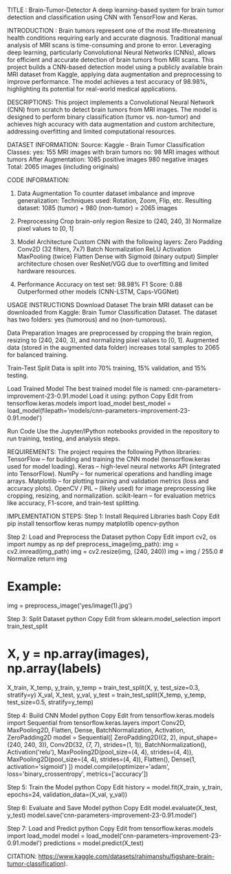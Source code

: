TITLE : 
Brain-Tumor-Detector
A deep learning-based system for brain tumor detection and classification using CNN with TensorFlow and Keras.

INTRODUCTION : 
Brain tumors represent one of the most life-threatening health conditions requiring early and accurate diagnosis. 
Traditional manual analysis of MRI scans is time-consuming and prone to error. 
Leveraging deep learning, particularly Convolutional Neural Networks (CNNs), allows for efficient and accurate detection of brain tumors from MRI scans. 
This project builds a CNN-based detection model using a publicly available brain MRI dataset from Kaggle, applying data augmentation and preprocessing to improve performance. 
The model achieves a test accuracy of 98.98%, highlighting its potential for real-world medical applications.

DESCRIPTIONS: 
This project implements a Convolutional Neural Network (CNN) from scratch to detect brain tumors from MRI images. 
The model is designed to perform binary classification (tumor vs. non-tumor) and achieves high accuracy with data augmentation and custom architecture, addressing overfitting and limited computational resources.

DATASET INFORMATION:
Source: Kaggle - Brain Tumor Classification
Classes:
yes: 155 MRI images with brain tumors
no: 98 MRI images without tumors
After Augmentation:
1085 positive images
980 negative images
Total: 2065 images (including originals)


CODE INFORMATION:
1. Data Augmentation
To counter dataset imbalance and improve generalization:
Techniques used: Rotation, Zoom, Flip, etc.
Resulting dataset: 1085 (tumor) + 980 (non-tumor) = 2065 images

2. Preprocessing
Crop brain-only region
Resize to (240, 240, 3)
Normalize pixel values to [0, 1]

3. Model Architecture
Custom CNN with the following layers:
Zero Padding
Conv2D (32 filters, 7x7)
Batch Normalization
ReLU Activation
MaxPooling (twice)
Flatten
Dense with Sigmoid (binary output)
Simpler architecture chosen over ResNet/VGG due to overfitting and limited hardware resources.

4. Performance
Accuracy on test set: 98.98%
F1 Score: 0.88
Outperformed other models (CNN-LSTM, Caps-VGGNet)


USAGE INSTRUCTIONS
Download Dataset
The brain MRI dataset can be downloaded from Kaggle: Brain Tumor Classification Dataset.
The dataset has two folders: yes (tumorous) and no (non-tumorous).

Data Preparation
Images are preprocessed by cropping the brain region, resizing to (240, 240, 3), and normalizing pixel values to [0, 1].
Augmented data (stored in the augmented data folder) increases total samples to 2065 for balanced training.

Train-Test Split
Data is split into 70% training, 15% validation, and 15% testing.

Load Trained Model
The best trained model file is named: cnn-parameters-improvement-23-0.91.model
Load it using:
python
Copy
Edit
from tensorflow.keras.models import load_model
best_model = load_model(filepath='models/cnn-parameters-improvement-23-0.91.model')

Run Code
Use the Jupyter/IPython notebooks provided in the repository to run training, testing, and analysis steps.


REQUIREMENTS:
The project requires the following Python libraries:
TensorFlow – for building and training the CNN model (tensorflow.keras used for model loading).
Keras – high-level neural networks API (integrated into TensorFlow).
NumPy – for numerical operations and handling image arrays.
Matplotlib – for plotting training and validation metrics (loss and accuracy plots).
OpenCV / PIL – (likely used) for image preprocessing like cropping, resizing, and normalization.
scikit-learn – for evaluation metrics like accuracy, F1-score, and train-test splitting.


IMPLEMENTATION STEPS:
Step 1: Install Required Libraries
bash
Copy
Edit
pip install tensorflow keras numpy matplotlib opencv-python

Step 2: Load and Preprocess the Dataset
python
Copy
Edit
import cv2, os
import numpy as np
def preprocess_image(img_path):
    img = cv2.imread(img_path)
    img = cv2.resize(img, (240, 240))
    img = img / 255.0  # Normalize
    return img
# Example:
img = preprocess_image('yes/image(1).jpg')

Step 3: Split Dataset
python
Copy
Edit
from sklearn.model_selection import train_test_split

# X, y = np.array(images), np.array(labels)
X_train, X_temp, y_train, y_temp = train_test_split(X, y, test_size=0.3, stratify=y)
X_val, X_test, y_val, y_test = train_test_split(X_temp, y_temp, test_size=0.5, stratify=y_temp)

Step 4: Build CNN Model
python
Copy
Edit
from tensorflow.keras.models import Sequential
from tensorflow.keras.layers import Conv2D, MaxPooling2D, Flatten, Dense, BatchNormalization, Activation, ZeroPadding2D
model = Sequential([
    ZeroPadding2D((2, 2), input_shape=(240, 240, 3)),
    Conv2D(32, (7, 7), strides=(1, 1)),
    BatchNormalization(),
    Activation('relu'),
    MaxPooling2D(pool_size=(4, 4), strides=(4, 4)),
    MaxPooling2D(pool_size=(4, 4), strides=(4, 4)),
    Flatten(),
    Dense(1, activation='sigmoid')
])
model.compile(optimizer='adam', loss='binary_crossentropy', metrics=['accuracy'])

Step 5: Train the Model
python
Copy
Edit
history = model.fit(X_train, y_train, epochs=24, validation_data=(X_val, y_val))

Step 6: Evaluate and Save Model
python
Copy
Edit
model.evaluate(X_test, y_test)
model.save('cnn-parameters-improvement-23-0.91.model')

Step 7: Load and Predict
python
Copy
Edit
from tensorflow.keras.models import load_model
model = load_model('cnn-parameters-improvement-23-0.91.model')
predictions = model.predict(X_test)


CITATION:
https://www.kaggle.com/datasets/rahimanshu/figshare-brain-tumor-classification).<br>



